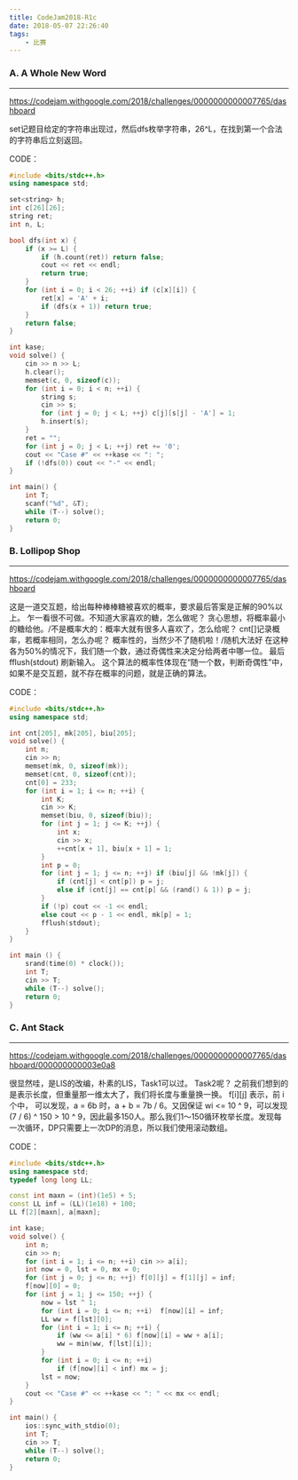 ```yaml
---
title: CodeJam2018-R1c
date: 2018-05-07 22:26:40
tags:
    - 比赛
---
```


### A. A Whole New Word
-----------------------

https://codejam.withgoogle.com/2018/challenges/0000000000007765/dashboard

set记题目给定的字符串出现过，然后dfs枚举字符串，26^L，在找到第一个合法的字符串后立刻返回。

CODE：
``` c++
#include <bits/stdc++.h>
using namespace std;

set<string> h;
int c[26][26];
string ret;
int n, L;

bool dfs(int x) {
    if (x >= L) {
        if (h.count(ret)) return false;
        cout << ret << endl;
        return true;
    }
    for (int i = 0; i < 26; ++i) if (c[x][i]) {
        ret[x] = 'A' + i;
        if (dfs(x + 1)) return true;
    }
    return false;
}

int kase;
void solve() {
    cin >> n >> L;
    h.clear();
    memset(c, 0, sizeof(c));
    for (int i = 0; i < n; ++i) {
        string s;
        cin >> s;
        for (int j = 0; j < L; ++j) c[j][s[j] - 'A'] = 1;
        h.insert(s);
    }
    ret = "";
    for (int j = 0; j < L; ++j) ret += '0';
    cout << "Case #" << ++kase << ": ";
    if (!dfs(0)) cout << "-" << endl;
}

int main() {
    int T;
    scanf("%d", &T);
    while (T--) solve();
    return 0;
}
```



### B. Lollipop Shop
--------------------

https://codejam.withgoogle.com/2018/challenges/0000000000007765/dashboard

这是一道交互题，给出每种棒棒糖被喜欢的概率，要求最后答案是正解的90%以上。
乍一看很不可做。不知道大家喜欢的糖，怎么做呢？
贪心思想，将概率最小的糖给他。/不是概率大的：概率大就有很多人喜欢了，怎么给呢？
cnt[]记录概率，若概率相同，怎么办呢？
概率性的，当然少不了随机啦！/随机大法好
在这种各为50%的情况下，我们随一个数，通过奇偶性来决定分给两者中哪一位。
最后 fflush(stdout) 刷新输入。
这个算法的概率性体现在“随一个数，判断奇偶性”中，如果不是交互题，就不存在概率的问题，就是正确的算法。

CODE：
``` c++
#include <bits/stdc++.h>
using namespace std;

int cnt[205], mk[205], biu[205];
void solve() {
    int n;
    cin >> n;
    memset(mk, 0, sizeof(mk));
    memset(cnt, 0, sizeof(cnt));
    cnt[0] = 233;
    for (int i = 1; i <= n; ++i) {
        int K;
        cin >> K;
        memset(biu, 0, sizeof(biu));
        for (int j = 1; j <= K; ++j) {
            int x;
            cin >> x;
            ++cnt[x + 1], biu[x + 1] = 1;
        }
        int p = 0;
        for (int j = 1; j <= n; ++j) if (biu[j] && !mk[j]) {
            if (cnt[j] < cnt[p]) p = j;
            else if (cnt[j] == cnt[p] && (rand() & 1)) p = j;
        }
        if (!p) cout << -1 << endl;
        else cout << p - 1 << endl, mk[p] = 1;
        fflush(stdout);
    }
}

int main () {
    srand(time(0) * clock());
    int T;
    cin >> T;
    while (T--) solve();
    return 0;
}
```



### C. Ant Stack
----------------

https://codejam.withgoogle.com/2018/challenges/0000000000007765/dashboard/000000000003e0a8

很显然哇，是LIS的改编，朴素的LIS，Task1可以过。
Task2呢？
之前我们想到的是表示长度，但重量那一维太大了，我们将长度与重量换一换。
f[i][j] 表示，前 i 个中，
可以发现，a = 6b 时，a + b = 7b / 6。又因保证 wi <= 10 ^ 9，可以发现 (7 / 6) ^ 150 > 10 ^ 9，因此最多150人。那么我们1～150循环枚举长度。发现每一次循环，DP只需要上一次DP的消息，所以我们使用滚动数组。

CODE：
``` c++
#include <bits/stdc++.h>
using namespace std;
typedef long long LL;

const int maxn = (int)(1e5) + 5;
const LL inf = (LL)(1e18) + 100;
LL f[2][maxn], a[maxn];

int kase;
void solve() {
    int n;
    cin >> n;
    for (int i = 1; i <= n; ++i) cin >> a[i];
    int now = 0, lst = 0, mx = 0;
    for (int j = 0; j <= n; ++j) f[0][j] = f[1][j] = inf;
    f[now][0] = 0;
    for (int j = 1; j <= 150; ++j) {
        now = lst ^ 1;
        for (int i = 0; i <= n; ++i)  f[now][i] = inf;
        LL ww = f[lst][0];
        for (int i = 1; i <= n; ++i) {
            if (ww <= a[i] * 6) f[now][i] = ww + a[i];
            ww = min(ww, f[lst][i]);
        }
        for (int i = 0; i <= n; ++i)
            if (f[now][i] < inf) mx = j;
        lst = now;
    }
    cout << "Case #" << ++kase << ": " << mx << endl;
}

int main() {
    ios::sync_with_stdio(0);
    int T;
    cin >> T;
    while (T--) solve();
    return 0;
}
```